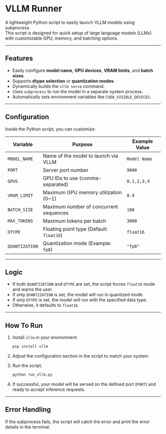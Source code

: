 # VLLM Runner

A lightweight Python script to easily launch VLLM models using subprocess.  
This script is designed for quick setup of large language models (LLMs) with customizable GPU, memory, and batching options.

---

## Features

- Easily configure **model name**, **GPU devices**, **VRAM limits**, and **batch sizes**.
- Supports **dtype selection** or **quantization modes**.
- Dynamically builds the `vllm serve` command.
- Uses `subprocess` to run the model in a separate system process.
- Automatically sets environment variables like `CUDA_VISIBLE_DEVICES`.

---

## Configuration

Inside the Python script, you can customize:

| Variable         | Purpose                                      | Example Value        |
|------------------|----------------------------------------------|----------------------|
| `MODEL_NAME`     | Name of the model to launch via VLLM         | `Model Name`         |  
| `PORT`           | Server port number                           | `9000`               |
| `GPUS`           | GPU IDs to use (comma-separated)             | `0,1,2,3,4`          |
| `VRAM_LIMIT`     | Maximum GPU memory utilization (0~1)         | `0.9`                |
| `BATCH_SIZE`     | Maximum number of concurrent sequences       | `100`                |
| `MAX_TOKENS`     | Maximum tokens per batch                     | `3000`               |
| `DTYPE`          | Floating point type (Default: `float16`)     | `float16`            |
| `QUANTIZATION`   | Quantization mode (Example: `fp8`)           | `"fp8"`              |

---

## Logic

- If both `QUANTIZATION` and `DTYPE` are set, the script forces `float16` mode and warns the user.
- If only `QUANTIZATION` is set, the model will run in quantized mode.
- If only `DTYPE` is set, the model will run with the specified data type.
- Otherwise, it defaults to `float16`.

---

## How To Run

1. Install `vllm` in your environment:
    ```bash
    pip install vllm
    ```

2. Adjust the configuration section in the script to match your system.

3. Run the script:
    ```bash
    python run_vllm.py
    ```

4. If successful, your model will be served on the defined port (`PORT`) and ready to accept inference requests.

---

## Error Handling

If the subprocess fails, the script will catch the error and print the error details in the terminal:

